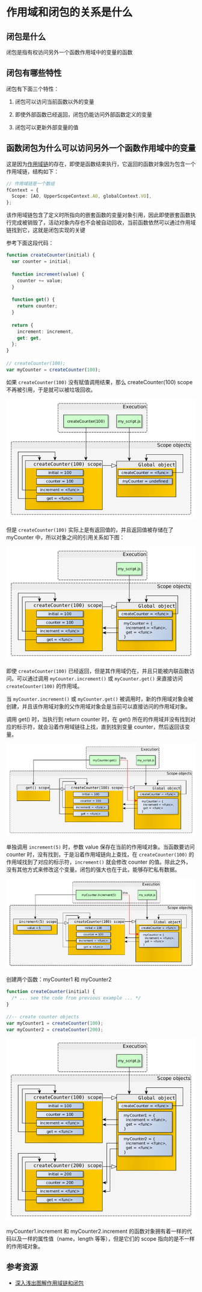 # 作用域和闭包的关系是什么

## 闭包是什么

闭包是指有权访问另外一个函数作用域中的变量的函数

## 闭包有哪些特性

闭包有下面三个特性：

1. 闭包可以访问当前函数以外的变量

2. 即使外部函数已经返回，闭包仍能访问外部函数定义的变量

3. 闭包可以更新外部变量的值

## 函数闭包为什么可以访问另外一个函数作用域中的变量

这是因为[作用域链](../执行上下文和执行作用域的关系是什么/main.md)的存在，即使是函数结束执行，它返回的函数对象因为包含一个作用域链，结构如下：

```ts
// 作用域链是一个数组
fContext = {
  Scope: [AO, UpperScopeContext.AO, globalContext.VO],
};
```

该作用域链包含了定义时所指向的嵌套函数的变量对象引用，因此即使嵌套函数执行完成被销毁了，活动对象内存也不会被自动回收，当前函数依然可以通过作用域链找到它，这就是闭包实现的关键

参考下面这段代码：

```ts
function createCounter(initial) {
  var counter = initial;

  function increment(value) {
    counter += value;
  }

  function get() {
    return counter;
  }

  return {
    increment: increment,
    get: get,
  };
}

// createCounter(100);
var myCounter = createCounter(100);
```

如果 `createCounter(100)` 没有赋值调用结果，那么 createCounter(100) scope 不再被引用，于是就可以被垃圾回收。

![a.png](./assets/a.png)

但是 `createCounter(100)` 实际上是有返回值的，并且返回值被存储在了 myCounter 中，所以对象之间的引用关系如下图：

![b.png](./assets/b.png)

即使 `createCounter(100)` 已经返回，但是其作用域仍在，并且只能被内联函数访问。可以通过调用 `myCounter.increment()` 或 `myCounter.get()` 来直接访问 `createCounter(100)` 的作用域。

当 `myCounter.increment()` 或 `myCounter.get()` 被调用时，新的作用域对象会被创建，并且该作用域对象的父作用域对象会是当前可以直接访问的作用域对象。

调用 get() 时，当执行到 return counter 时，在 get() 所在的作用域并没有找到对应的标示符，就会沿着作用域链往上找，直到找到变量 counter，然后返回该变量。

![c.png](./assets/c.png)

单独调用 `increment(5)` 时，参数 value 保存在当前的作用域对象。当函数要访问 counter 时，没有找到，于是沿着作用域链向上查找，在 `createCounter(100)` 的作用域找到了对应的标示符，`increment()` 就会修改 counter 的值。除此之外，没有其他方式来修改这个变量。闭包的强大也在于此，能够存贮私有数据。

![d.png](./assets/d.png)

创建两个函数：myCounter1 和 myCounter2

```ts
function createCounter(initial) {
  /* ... see the code from previous example ... */
}

//-- create counter objects
var myCounter1 = createCounter(100);
var myCounter2 = createCounter(200);
```

![e.png](./assets/e.png)

myCounter1.increment 和 myCounter2.increment 的函数对象拥有着一样的代码以及一样的属性值（name，length 等等），但是它们的 scope 指向的是不一样的作用域对象。

## 参考资源

- [深入浅出图解作用域链和闭包](https://muyiy.cn/blog/2/2.1.html#%E4%BD%9C%E7%94%A8%E5%9F%9F%E9%93%BE)

<br/>
<br/>
<br/>
<ContributorsList />
<br/>
<br/>
<br/>
<Vssue :title="$title" />
